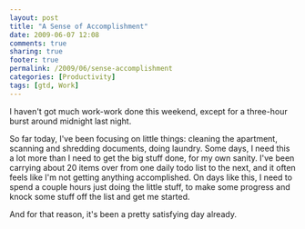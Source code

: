 ```yaml
---
layout: post
title: "A Sense of Accomplishment"
date: 2009-06-07 12:08
comments: true
sharing: true
footer: true
permalink: /2009/06/sense-accomplishment
categories: [Productivity]
tags: [gtd, Work]
---
```

I haven't got much work-work done this weekend, except for a three-hour burst around midnight last night.

So far today, I've been focusing on little things: cleaning the apartment, scanning and shredding documents, doing laundry.  Some days, I need this a lot more than I need to get the big stuff done, for my own sanity.  I've been carrying about 20 items over from one daily todo list to the next, and it often feels like I'm not getting anything accomplished.  On days like this, I need to spend a couple hours just doing the little stuff, to make some progress and knock some stuff off the list and get me started.

And for that reason, it's been a pretty satisfying day already.